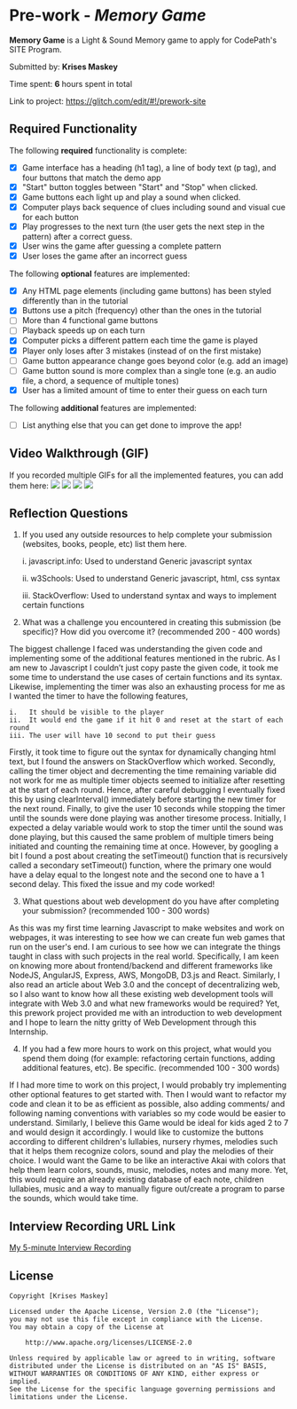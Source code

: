 # Pre-work - *Memory Game*

**Memory Game** is a Light & Sound Memory game to apply for CodePath's SITE Program. 

Submitted by: **Krises Maskey**

Time spent: **6** hours spent in total

Link to project: https://glitch.com/edit/#!/prework-site

## Required Functionality

The following **required** functionality is complete:

* [x] Game interface has a heading (h1 tag), a line of body text (p tag), and four buttons that match the demo app
* [x] "Start" button toggles between "Start" and "Stop" when clicked. 
* [x] Game buttons each light up and play a sound when clicked. 
* [x] Computer plays back sequence of clues including sound and visual cue for each button
* [x] Play progresses to the next turn (the user gets the next step in the pattern) after a correct guess. 
* [x] User wins the game after guessing a complete pattern
* [x] User loses the game after an incorrect guess

The following **optional** features are implemented:

* [x] Any HTML page elements (including game buttons) has been styled differently than in the tutorial
* [x] Buttons use a pitch (frequency) other than the ones in the tutorial
* [ ] More than 4 functional game buttons
* [ ] Playback speeds up on each turn
* [x] Computer picks a different pattern each time the game is played
* [x] Player only loses after 3 mistakes (instead of on the first mistake)
* [ ] Game button appearance change goes beyond color (e.g. add an image)
* [ ] Game button sound is more complex than a single tone (e.g. an audio file, a chord, a sequence of multiple tones)
* [x] User has a limited amount of time to enter their guess on each turn

The following **additional** features are implemented:

- [ ] List anything else that you can get done to improve the app!

## Video Walkthrough (GIF)

If you recorded multiple GIFs for all the implemented features, you can add them here:
![](https://i.imgur.com/rKODrrJ.gif)
![](gif2-link-here)
![](gif3-link-here)
![](gif4-link-here)

## Reflection Questions
1. If you used any outside resources to help complete your submission (websites, books, people, etc) list them here. 

    i.   javascript.info: Used to understand Generic javascript syntax

    ii.  w3Schools: Used to understand Generic javascript, html, css syntax

    iii. StackOverflow: Used to understand syntax and ways to implement certain functions


2. What was a challenge you encountered in creating this submission (be specific)? How did you overcome it? (recommended 200 - 400 words) 

The biggest challenge I faced was understanding the given code and implementing some of the additional features mentioned in the rubric. As I am new to Javascript I couldn’t just copy paste the given code, it took me some time to understand the use cases of certain functions and its syntax. Likewise, implementing the timer was also an exhausting process for me as I wanted the timer to have the following features,

    i.   It should be visible to the player
    ii.  It would end the game if it hit 0 and reset at the start of each round
    iii. The user will have 10 second to put their guess

Firstly, it took time to figure out the syntax for dynamically changing html text, but I found the answers on StackOverflow which worked. Secondly, calling the timer object and decrementing the time remaining variable did not work for me as multiple timer objects seemed to initialize after resetting at the start of each round. Hence, after careful debugging I eventually fixed this by using clearInterval() immediately before starting the new timer for the next round. Finally, to give the user 10 seconds while stopping the timer until the sounds were done playing was another tiresome process. Initially, I expected a delay variable would work to stop the timer until the sound was done playing, but this caused the same problem of multiple timers being initiated and counting the remaining time at once. However, by googling a bit I found a post about creating the setTimeout() function that is recursively called a secondary setTimeout() function, where the primary one would have a delay equal to the longest note and the second one to have a 1 second delay. This fixed the issue and my code worked! 


3. What questions about web development do you have after completing your submission? (recommended 100 - 300 words) 

As this was my first time learning Javascript to make websites and work on webpages, it was interesting to see how we can create fun web games that run on the user's end. I am curious to see how we can integrate the things taught in class with such projects in the real world. Specifically, I am keen on knowing more about frontend/backend and different frameworks like NodeJS, AngularJS, Express, AWS, MongoDB, D3.js and React. Similarly, I also read an article about Web 3.0 and the concept of decentralizing web, so I also want to know how all these existing web development tools will integrate with Web 3.0 and what new frameworks would be required? Yet, this prework project provided me with an introduction to web development and I hope to learn the nitty gritty of Web Development through this Internship.


4. If you had a few more hours to work on this project, what would you spend them doing (for example: refactoring certain functions, adding additional features, etc). Be specific. (recommended 100 - 300 words) 

If I had more time to work on this project, I would probably try implementing other optional features to get started with. Then I would want to refactor my code and clean it to be as efficient as possible, also adding comments/ and following naming conventions with variables so my code would be easier to understand. Similarly, I believe this Game would be ideal for kids aged 2 to 7 and would design it accordingly. I would like to customize the buttons according to different children's lullabies, nursery rhymes, melodies such that it helps them recognize colors, sound and play the melodies of their choice. I would want the Game to be like an interactive Akai with colors that help them learn colors, sounds, music, melodies, notes and many more. Yet, this would require an already existing database of each note, children lullabies, music and a way to manually figure out/create a program to parse the sounds, which would take time. 




## Interview Recording URL Link

[My 5-minute Interview Recording](your-link-here)


## License

    Copyright [Krises Maskey]

    Licensed under the Apache License, Version 2.0 (the "License");
    you may not use this file except in compliance with the License.
    You may obtain a copy of the License at

        http://www.apache.org/licenses/LICENSE-2.0

    Unless required by applicable law or agreed to in writing, software
    distributed under the License is distributed on an "AS IS" BASIS,
    WITHOUT WARRANTIES OR CONDITIONS OF ANY KIND, either express or implied.
    See the License for the specific language governing permissions and
    limitations under the License.
